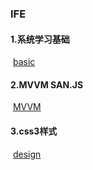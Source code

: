 ### IFE

#### 1.系统学习基础

​	[basic](https://github.com/QingyiHuang/IFE-2018/tree/master/basic)

#### 2.MVVM SAN.JS

​	[MVVM](https://github.com/QingyiHuang/IFE-2018/tree/master/MVVM)

#### 3.css3样式

​	[design](https://github.com/QingyiHuang/IFE-2018/tree/master/design)